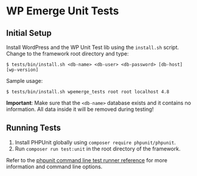 # WP Emerge Unit Tests

## Initial Setup

Install WordPress and the WP Unit Test lib using the `install.sh` script. Change to the framework root directory and type:

    $ tests/bin/install.sh <db-name> <db-user> <db-password> [db-host] [wp-version]

Sample usage:

    $ tests/bin/install.sh wpemerge_tests root root localhost 4.8

**Important**: Make sure that the `<db-name>` database exists and it contains no information. All data inside it will be removed during testing!

## Running Tests

1. Install PHPUnit globally using `composer require phpunit/phpunit`.
2. Run `composer run test:unit` in the root directory of the framework.

Refer to the [phpunit command line test runner reference](https://phpunit.com/manual/current/en/phpunit-book.html#textui) for more information and command line options.
